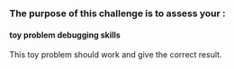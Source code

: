 ### The purpose of this challenge is to assess your : 

#### toy problem debugging skills

This toy problem should work and give the correct result.
